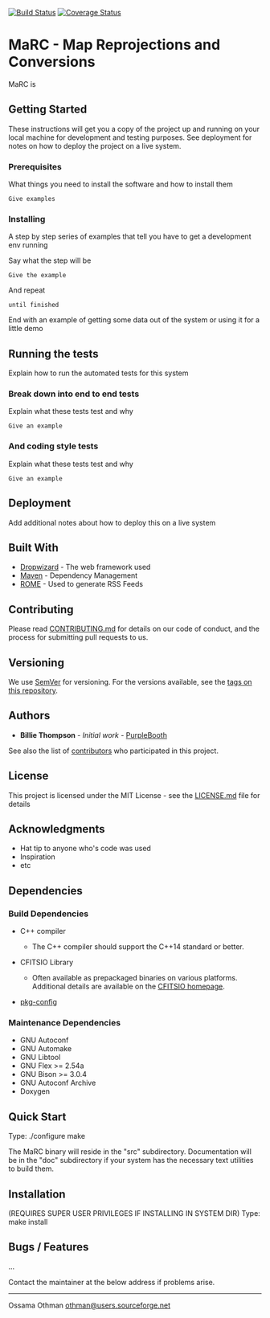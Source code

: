 [![Build Status](https://travis-ci.org/ossama-othman/MaRC.svg?branch=master)](https://travis-ci.org/ossama-othman/MaRC)
[![Coverage Status](https://coveralls.io/repos/github/ossama-othman/MaRC/badge.svg?branch=master)](https://coveralls.io/github/ossama-othman/MaRC?branch=master)

# MaRC - Map Reprojections and Conversions

MaRC is

## Getting Started

These instructions will get you a copy of the project up and running on your local machine for development and testing purposes. See deployment for notes on how to deploy the project on a live system.

### Prerequisites

What things you need to install the software and how to install them

```
Give examples
```

### Installing

A step by step series of examples that tell you have to get a development env running

Say what the step will be

```
Give the example
```

And repeat

```
until finished
```

End with an example of getting some data out of the system or using it for a little demo

## Running the tests

Explain how to run the automated tests for this system

### Break down into end to end tests

Explain what these tests test and why

```
Give an example
```

### And coding style tests

Explain what these tests test and why

```
Give an example
```

## Deployment

Add additional notes about how to deploy this on a live system

## Built With

* [Dropwizard](http://www.dropwizard.io/1.0.2/docs/) - The web framework used
* [Maven](https://maven.apache.org/) - Dependency Management
* [ROME](https://rometools.github.io/rome/) - Used to generate RSS Feeds

## Contributing

Please read [CONTRIBUTING.md](https://gist.github.com/PurpleBooth/b24679402957c63ec426) for details on our code of conduct, and the process for submitting pull requests to us.

## Versioning

We use [SemVer](http://semver.org/) for versioning. For the versions available, see the [tags on this repository](https://github.com/your/project/tags).

## Authors

* **Billie Thompson** - *Initial work* - [PurpleBooth](https://github.com/PurpleBooth)

See also the list of [contributors](https://github.com/your/project/contributors) who participated in this project.

## License

This project is licensed under the MIT License - see the [LICENSE.md](LICENSE.md) file for details

## Acknowledgments

* Hat tip to anyone who's code was used
* Inspiration
* etc




## Dependencies ##

### Build Dependencies ###
* C++ compiler
  * The C++ compiler should support the C++14 standard or better.

* CFITSIO Library
  * Often available as prepackaged binaries on various platforms.
 Additional details are available on the  [CFITSIO homepage](https://heasarc.gsfc.nasa.gov/fitsio/fitsio.html).

* [pkg-config](https://www.freedesktop.org/wiki/Software/pkg-config/)

### Maintenance Dependencies ###

* GNU Autoconf
* GNU Automake
* GNU Libtool
* GNU Flex >= 2.54a
* GNU Bison >= 3.0.4
* GNU Autoconf Archive
* Doxygen

## Quick Start ##
Type:
        ./configure
        make

The MaRC binary will reside in the "src" subdirectory.  Documentation will be
in the "doc" subdirectory if your system has the necessary text utilities to
build them.

## Installation ##
   (REQUIRES SUPER USER PRIVILEGES IF INSTALLING IN SYSTEM DIR)
Type:  make install

## Bugs / Features ##
...

Contact the maintainer at the below address if problems arise.
__________________________________________________
Ossama Othman <othman@users.sourceforge.net>
